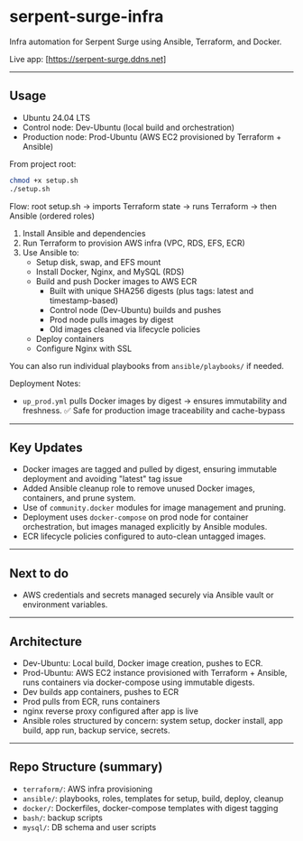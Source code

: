 # serpent-surge-infra

Infra automation for Serpent Surge using Ansible, Terraform, and Docker.

Live app: [https://serpent-surge.ddns.net]

---

## Usage

- Ubuntu 24.04 LTS
- Control node: Dev-Ubuntu (local build and orchestration)
- Production node: Prod-Ubuntu (AWS EC2 provisioned by Terraform + Ansible)

From project root:

```bash
chmod +x setup.sh
./setup.sh
```

Flow: root setup.sh → imports Terraform state → runs Terraform → then Ansible (ordered roles)

1. Install Ansible and dependencies
2. Run Terraform to provision AWS infra (VPC, RDS, EFS, ECR)
3. Use Ansible to:
   - Setup disk, swap, and EFS mount
   - Install Docker, Nginx, and MySQL (RDS)
   - Build and push Docker images to AWS ECR
     - Built with unique SHA256 digests (plus tags: latest and timestamp-based)
     - Control node (Dev-Ubuntu) builds and pushes
     - Prod node pulls images by digest
     - Old images cleaned via lifecycle policies
   - Deploy containers
   - Configure Nginx with SSL

You can also run individual playbooks from `ansible/playbooks/` if needed.

Deployment Notes:

- `up_prod.yml` pulls Docker images by digest → ensures immutability and freshness.
  ✅ Safe for production image traceability and cache-bypass

---

## Key Updates

- Docker images are tagged and pulled by digest, ensuring immutable deployment and avoiding "latest" tag issue
- Added Ansible cleanup role to remove unused Docker images, containers, and prune system.
- Use of `community.docker` modules for image management and pruning.
- Deployment uses `docker-compose` on prod node for container orchestration, but images managed explicitly by Ansible modules.
- ECR lifecycle policies configured to auto-clean untagged images.

---

## Next to do

- AWS credentials and secrets managed securely via Ansible vault or environment variables.

---

## Architecture

- Dev-Ubuntu: Local build, Docker image creation, pushes to ECR.
- Prod-Ubuntu: AWS EC2 instance provisioned with Terraform + Ansible, runs containers via docker-compose using immutable digests.
- Dev builds app containers, pushes to ECR
- Prod pulls from ECR, runs containers
- nginx reverse proxy configured after app is live
- Ansible roles structured by concern: system setup, docker install, app build, app run, backup service, secrets.

---

## Repo Structure (summary)

- `terraform/`: AWS infra provisioning
- `ansible/`: playbooks, roles, templates for setup, build, deploy, cleanup
- `docker/`: Dockerfiles, docker-compose templates with digest tagging
- `bash/`: backup scripts
- `mysql/`: DB schema and user scripts
